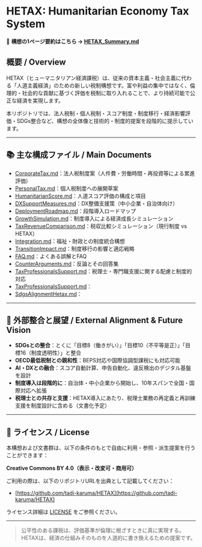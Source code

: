 # HETAX: Humanitarian Economy Tax System

📄 **構想の1ページ要約はこちら → [HETAX\_Summary.md](./HETAX_Summary.md)**

## 概要 / Overview

HETAX（ヒューマニタリアン経済課税）は、従来の資本主義・社会主義に代わる「人道主義経済」のための新しい税制構想です。富や利益の集中ではなく、倫理的・社会的な貢献に基づく評価を税制に取り入れることで、より持続可能で公正な経済を実現します。

本リポジトリでは、法人税制・個人税制・スコア制度・制度移行・経済影響評価・SDGs整合など、構想の全体像と技術的・制度的提案を段階的に提示しています。

---

## 📚 主な構成ファイル / Main Documents

* [CorporateTax.md](docs/CorporateTax.md)：法人税制度案（人件費・労働時間・再投資等による累進評価）
* [PersonalTax.md](docs/PersonalTax.md)：個人税制度への展開草案
* [HumanitarianScore.md](docs/HumanitarianScore.md)：人道スコア評価の構成と項目
* [DXSupportMeasures.md](docs/DxsupportMeasures.md)：DX整備支援策（中小企業・自治体向け）
* [DeploymentRoadmap.md](docs/DeploymentRoadmap.md)：段階導入ロードマップ
* [GrowthSimulation.md](docs/GrowthSimulation.md)：制度導入による経済成長シミュレーション
* [TaxRevenueComparison.md](docs/TaxRevenueComparison.md)：税収比較シミュレーション（現行制度 vs HETAX）
* [Integration.md](docs/Integration.md)：福祉・財政との制度統合構想
* [TransitionImpact.md](docs/TransitionImpact.md)：制度移行の影響と適応戦略
* [FAQ.md](docs/FAQ.md)：よくある誤解とFAQ
* [CounterArguments.md](docs/CounterArguments.md)：反論とその回答集
* [TaxProfessionalsSupport.md](docs/TaxProfessionalsSupport.md)：税理士・専門職支援に関する配慮と制度的対応
* [TaxProfessionalsSupport.md](docs/TaxProfessionalsSupport.md)：
* [SdgsAlignmentHetax.md](docs/SdgsAlignmentHetax.md)：
---

## 🔗 外部整合と展望 / External Alignment & Future Vision

* **SDGsとの整合**：とくに「目標8（働きがい）」「目標10（不平等是正）」「目標16（制度透明性）」と整合
* **OECD最低税制との親和性**：BEPS対応や国際協調型課税にも対応可能
* **AI・DXとの融合**：スコア自動計算、申告自動化、違反検出のデジタル基盤を設計
* **制度導入は段階的に**：自治体・中小企業から開始し、10年スパンで全国・国際対応へ拡張
* **税理士との共存と支援**：HETAX導入にあたり、税理士業務の再定義と再訓練支援を制度設計に含める（文書化予定）

---

## 📝 ライセンス / License

本構想および文書群は、以下の条件のもとで自由に利用・参照・派生提案を行うことができます：

**Creative Commons BY 4.0（表示・改変可・商用可）**

ご利用の際は、以下のリポジトリURLを出典として記載してください：

* [https://github.com/tadi-karuma/HETAX](https://github.com/tadi-karuma/HETAX)

ライセンス詳細は [LICENSE](./LICENSE) をご参照ください。

---

> 公平性のある課税は、評価基準が倫理に根ざすときに真に実現する。
> HETAXは、経済の仕組みそのものを人道的に書き換えるための提案です。
